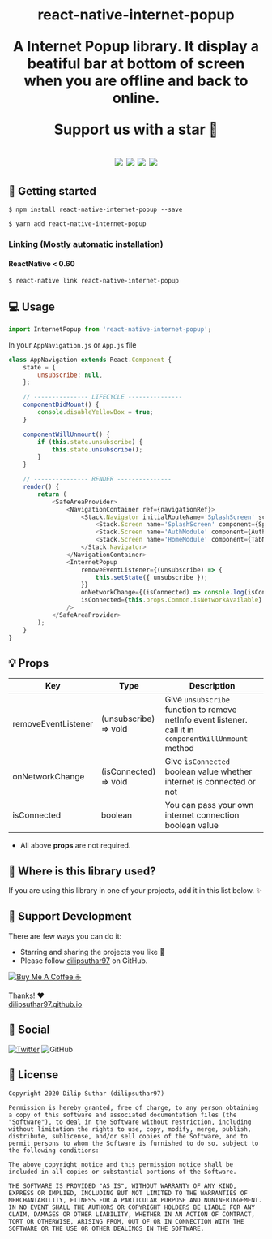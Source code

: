 <h1 align="center">
<b>react-native-internet-popup</b>

A Internet Popup library. It display a beatiful bar at bottom of screen when you are offline and back to online.

Support us with a star 🌟

<p align="center">
  <a href="https://github.com/dilipsuthar97/react-native-internet-popup/releases"><img src="https://img.shields.io/github/v/release/dilipsuthar97/react-native-internet-popup?include_prereleases" /></a>
  <a href="https://www.npmjs.com/package/react-native-internet-popup"><img src="https://img.shields.io/npm/v/react-native-internet-popup" /></a>
  <a href="https://github.com/dilipsuthar97/react-native-internet-popup#License"><img src="https://img.shields.io/github/license/dilipsuthar97/react-native-internet-popup" /></a>
  <a href=""><img src="https://img.shields.io/badge/status-online-brightgreen.svg" /></a>
</p>
</h1>

<!-- ## 📸 Preview

![gif](https://github.com/dilipsuthar97/react-native-internet-popup/blob/master/ss/success.gif)
![gif](https://github.com/dilipsuthar97/react-native-internet-popup/blob/master/ss/warning.gif)
![gif](https://github.com/dilipsuthar97/react-native-internet-popup/blob/master/ss/error.gif)
![gif](https://github.com/dilipsuthar97/react-native-internet-popup/blob/master/ss/info.gif)
![gif](https://github.com/dilipsuthar97/react-native-internet-popup/blob/master/ss/default.gif)
![gif](https://github.com/dilipsuthar97/react-native-internet-popup/blob/master/ss/confusion.gif) -->

## 📖 Getting started

`$ npm install react-native-internet-popup --save`

`$ yarn add react-native-internet-popup`

### Linking (Mostly automatic installation)

#### ReactNative < 0.60

`$ react-native link react-native-internet-popup`

## 💻 Usage

```javascript
import InternetPopup from 'react-native-internet-popup';
```

In your `AppNavigation.js` or `App.js` file

```javascript
class AppNavigation extends React.Component {
	state = {
		unsubscribe: null,
	};

	// --------------- LIFECYCLE ---------------
	componentDidMount() {
		console.disableYellowBox = true;
	}

	componentWillUnmount() {
		if (this.state.unsubscribe) {
			this.state.unsubscribe();
		}
	}

	// --------------- RENDER ---------------
	render() {
		return (
			<SafeAreaProvider>
				<NavigationContainer ref={navigationRef}>
					<Stack.Navigator initialRouteName='SplashScreen' screenOptions={screenOptions}>
						<Stack.Screen name='SplashScreen' component={SplashScreen} options={{ headerShown: false }} />
						<Stack.Screen name='AuthModule' component={AuthStack} options={{ headerShown: false }} />
						<Stack.Screen name='HomeModule' component={TabNavigator} options={{ headerShown: false }} />
					</Stack.Navigator>
				</NavigationContainer>
				<InternetPopup
					removeEventListener={(unsubscribe) => {
						this.setState({ unsubscribe });
					}}
					onNetworkChange={(isConnected) => console.log(isConnected)}
					isConnected={this.props.Common.isNetworkAvailable} // Value is comming from Redux connection
				/>
			</SafeAreaProvider>
		);
	}
}
```

## 💡 Props

| Key                 | Type                  | Description                                                                                            |
| ------------------- | --------------------- | ------------------------------------------------------------------------------------------------------ |
| removeEventListener | (unsubscribe) => void | Give `unsubscribe` function to remove netInfo event listener. call it in `componentWillUnmount` method |
| onNetworkChange     | (isConnected) => void | Give `isConnected` boolean value whether internet is connected or not                                  |
| isConnected         | boolean               | You can pass your own internet connection boolean value                                                |

-  All above **props** are not required.

## 💫 Where is this library used?

If you are using this library in one of your projects, add it in this list below. ✨

## 💪 Support Development

There are few ways you can do it:

-  Starring and sharing the projects you like 🚀
-  Please follow [dilipsuthar97](https://github.com/dilipsuthar97) on GitHub.

<a href="https://www.buymeacoffee.com/dilipsuthar97" target="_blank"><img src="https://www.buymeacoffee.com/assets/img/custom_images/orange_img.png" alt="Buy Me A Coffee ☕" style="height: auto !important;width: auto !important;" ></a>

Thanks! ❤️
<br/>
[dilipsuthar97.github.io](https://dilipsuthar97.github.io)
<br/>

## 📱 Social

[![Twitter](https://img.shields.io/twitter/follow/dilipsuthar97?label=Follow&style=social)](https://twitter.com/dilipsuthar97)
![GitHub](https://img.shields.io/github/followers/dilipsuthar97?label=Follow&style=social)

## 📜 License

```
Copyright 2020 Dilip Suthar (dilipsuthar97)

Permission is hereby granted, free of charge, to any person obtaining a copy of this software and associated documentation files (the "Software"), to deal in the Software without restriction, including without limitation the rights to use, copy, modify, merge, publish, distribute, sublicense, and/or sell copies of the Software, and to permit persons to whom the Software is furnished to do so, subject to the following conditions:

The above copyright notice and this permission notice shall be included in all copies or substantial portions of the Software.

THE SOFTWARE IS PROVIDED "AS IS", WITHOUT WARRANTY OF ANY KIND, EXPRESS OR IMPLIED, INCLUDING BUT NOT LIMITED TO THE WARRANTIES OF MERCHANTABILITY, FITNESS FOR A PARTICULAR PURPOSE AND NONINFRINGEMENT. IN NO EVENT SHALL THE AUTHORS OR COPYRIGHT HOLDERS BE LIABLE FOR ANY CLAIM, DAMAGES OR OTHER LIABILITY, WHETHER IN AN ACTION OF CONTRACT, TORT OR OTHERWISE, ARISING FROM, OUT OF OR IN CONNECTION WITH THE SOFTWARE OR THE USE OR OTHER DEALINGS IN THE SOFTWARE.
```
